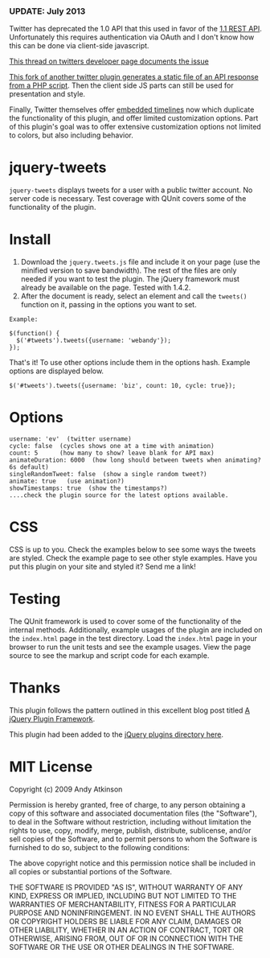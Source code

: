 ### UPDATE: July 2013

Twitter has deprecated the 1.0 API that this used in favor of the [1.1 REST API](https://dev.twitter.com/docs/api/1.1/get/statuses/user_timeline). Unfortunately this requires authentication via OAuth and I don't know how this can be done via client-side javascript.

[This thread on twitters developer page documents the issue](https://dev.twitter.com/discussions/11564)

[This fork of another twitter plugin generates a static file of an API response from a PHP script](https://github.com/StanScates/Tweet.js-Mod). Then the client side JS parts can still be used for presentation and style.

Finally, Twitter themselves offer [embedded timelines](https://dev.twitter.com/docs/embedded-timelines) now which duplicate the functionality of this plugin, and offer limited customization options. Part of this plugin's goal was to offer extensive customization options not limited to colors, but also including behavior.


jquery-tweets
===
`jquery-tweets` displays tweets for a user with a public twitter account. No server code is necessary. Test coverage with QUnit covers some of the functionality of the plugin.


Install
===
  
  1. Download the `jquery.tweets.js` file and include it on your page (use the minified version to save bandwidth). The rest of the files are only needed if you want to test the plugin. The jQuery framework must already be available on the page. Tested with 1.4.2.
  2. After the document is ready, select an element and call the `tweets()` function on it, passing in the options you want to set.
  
    Example:

    $(function() {
      $('#tweets').tweets({username: 'webandy'});
    });
  
  
  That's it! To use other options include them in the options hash. Example options are displayed below.
  
    $('#tweets').tweets({username: 'biz', count: 10, cycle: true});

Options
=====
  
    username: 'ev'  (twitter username)
    cycle: false  (cycles shows one at a time with animation)
    count: 5      (how many to show? leave blank for API max)
    animateDuration: 6000  (how long should between tweets when animating? 6s default)
    singleRandomTweet: false  (show a single random tweet?)
    animate: true   (use animation?)
    showTimestamps: true  (show the timestamps?)
    ....check the plugin source for the latest options available.


CSS
===
CSS is up to you. Check the examples below to see some ways the tweets are styled. Check the example page to see other style examples. Have you put this plugin on your site and styled it? Send me a link!
 
Testing
===
The QUnit framework is used to cover some of the functionality of the internal methods. Additionally, example usages of the plugin are included on the `index.html` page in the test directory. Load the `index.html` page in your browser to run the unit tests and see the example usages. View the page source to see the markup and script code for each example.

Thanks
===
This plugin follows the pattern outlined in this excellent blog post titled [A jQuery Plugin Framework](http://keith-wood.name/pluginFramework.html). 

This plugin had been added to the [jQuery plugins directory here](http://plugins.jquery.com/project/webandy-jquery-tweets).

 
MIT License
===
Copyright (c) 2009 Andy Atkinson

Permission is hereby granted, free of charge, to any person obtaining a copy of this software and associated documentation files (the "Software"), to deal in the Software without restriction, including without limitation the rights to use, copy, modify, merge, publish, distribute, sublicense, and/or sell copies of the Software, and to permit persons to whom the Software is furnished to do so, subject to the following conditions:

The above copyright notice and this permission notice shall be included in all copies or substantial portions of the Software.

THE SOFTWARE IS PROVIDED "AS IS", WITHOUT WARRANTY OF ANY KIND, EXPRESS OR IMPLIED, INCLUDING BUT NOT LIMITED TO THE WARRANTIES OF MERCHANTABILITY, FITNESS FOR A PARTICULAR PURPOSE AND NONINFRINGEMENT. IN NO EVENT SHALL THE AUTHORS OR COPYRIGHT HOLDERS BE LIABLE FOR ANY CLAIM, DAMAGES OR OTHER LIABILITY, WHETHER IN AN ACTION OF CONTRACT, TORT OR OTHERWISE, ARISING FROM, OUT OF OR IN CONNECTION WITH THE SOFTWARE OR THE USE OR OTHER DEALINGS IN THE SOFTWARE.
